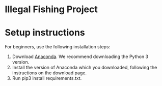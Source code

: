 # Illegal Fishing Project

# Setup instructions

For beginners, use the following installation steps:
<ol>
<li>Download <a href="https://www.continuum.io/downloads">Anaconda</a>. We recommend downloading the Python 3 version.</li>
<li>Install the version of Anaconda which you downloaded, following the instructions on the download page.</li>
<li>Run pip3 install requirements.txt.</li>
</ol>